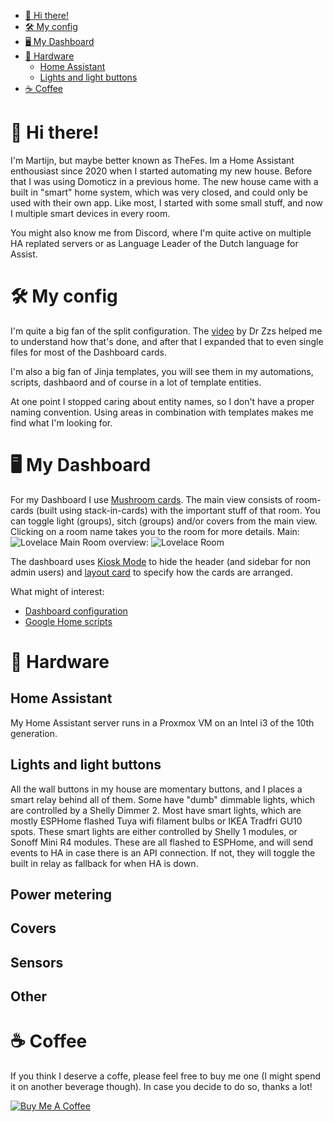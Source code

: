 - [👋 Hi there!](#-hi-there)
- [🛠 My config](#-my-config)
- [🖥 My Dashboard](#-my-dashboard)
- [🧰 Hardware](#-hardware)
  - [Home Assistant](#home-assistant)
  - [Lights and light buttons](#lights-and-light-buttons)
- [☕ Coffee](#-coffee)

# 👋 Hi there!

I'm Martijn, but maybe better known as TheFes. Im a Home Assistant enthousiast since 2020 when I started automating my new house. Before that I was using Domoticz in a previous home. The new house came with a built in "smart" home system, which was very closed, and could only be used with their own app. Like most, I started with some small stuff, and now I multiple smart devices in every room.

You might also know me from Discord, where I'm quite active on multiple HA replated servers or as Language Leader of the Dutch language for Assist.

# 🛠 My config

I'm quite a big fan of the split configuration. The [video](https://www.youtube.com/watch?v=FfjSA2o_0KA) by Dr Zzs helped me to understand how that's done, and after that I expanded that to even single files for most of the Dashboard cards. 

I'm also a big fan of Jinja templates, you will see them in my automations, scripts, dashbaord and of course in a lot of template entities.

At one point I stopped caring about entity names, so I don't have a proper naming convention. Using areas in combination with templates makes me find what I'm looking for.

# 🖥 My Dashboard

For my Dashboard I use [Mushroom cards](https://github.com/piitaya/lovelace-mushroom).
The main view consists of room-cards (built using stack-in-cards) with the important stuff of that room. You can toggle light (groups), sitch (groups) and/or covers from the main view. Clicking on a room name takes you to the room for more details.
Main:
![Lovelace Main](https://user-images.githubusercontent.com/28803438/174798904-dabd30a8-18f9-4ef9-9d2d-dfed5b9eb91e.png)
Room overview:
![Lovelace Room](https://user-images.githubusercontent.com/28803438/174799053-1aa0e33b-26f9-4b3a-b022-80343585fa3a.png)

The dashboard uses [Kiosk Mode](https://github.com/maykar/kiosk-mode) to hide the header (and sidebar for non admin users) and [layout card](https://github.com/thomasloven/lovelace-layout-card) to specify how the cards are arranged.

What might of interest:
* [Dashboard configuration](https://github.com/TheFes/HA-configuration/tree/main/include/lovelace/01_general)
* [Google Home scripts](https://github.com/TheFes/HA-configuration/tree/main/include/script/00_general/google_cast)

# 🧰 Hardware

## Home Assistant

My Home Assistant server runs in a Proxmox VM on an Intel i3 of the 10th generation.

## Lights and light buttons

All the wall buttons in my house are momentary buttons, and I places a smart relay behind all of them. Some have "dumb" dimmable lights, which are controlled by a Shelly Dimmer 2. Most have smart lights, which are mostly ESPHome flashed Tuya wifi filament bulbs or IKEA Tradfri GU10 spots. These smart lights are either controlled by Shelly 1 modules, or Sonoff Mini R4 modules. These are all flashed to ESPHome, and will send events to HA in case there is an API connection. If not, they will toggle the built in relay as fallback for when HA is down.

## Power metering

## Covers

## Sensors

## Other

# ☕ Coffee

If you think I deserve a coffe, please feel free to buy me one (I might spend it on another beverage though).
In case you decide to do so, thanks a lot!

<a href="https://www.buymeacoffee.com/thefes" target="_blank">![Buy Me A Coffee](https://www.buymeacoffee.com/assets/img/custom_images/orange_img.png)</a>
